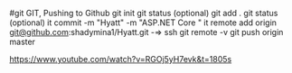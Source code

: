 #git GIT, Pushing to Github
git init
git status (optional) 
git add .
git status (optional)
it commit -m "Hyatt" -m "ASP.NET Core "
it remote add origin  git@github.com:shadymina1/Hyatt.git           -=> ssh
git remote -v
git push origin master

https://www.youtube.com/watch?v=RGOj5yH7evk&t=1805s
